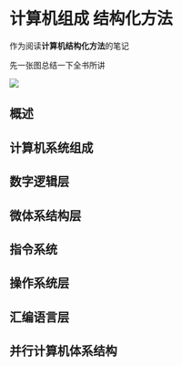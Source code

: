 # 计算机组成 结构化方法

作为阅读**计算机结构化方法**的笔记

先一张图总结一下全书所讲

![](E:\markdown\markdownImg\Snipaste_2021-04-23_16-11-24.png)

## 概述

## 计算机系统组成

## 数字逻辑层

## 微体系结构层

## 指令系统

## 操作系统层

## 汇编语言层

## 并行计算机体系结构